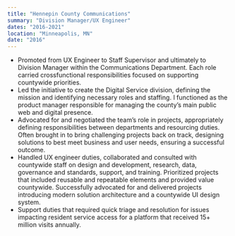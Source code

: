 ```yaml
---
title: "Hennepin County Communications"
summary: "Division Manager/UX Engineer"
dates: "2016-2021"
location: "Minneapolis, MN"
date: "2016"
---
```

- Promoted from UX Engineer to Staff Supervisor and ultimately to Division
Manager within the Communications Department. Each role carried crossfunctional
responsibilities focused on supporting countywide priorities.
- Led the initiative to create the Digital Service division, defining the mission and
identifying necessary roles and staffing. I functioned as the product manager
responsible for managing the county’s main public web and digital presence.
- Advocated for and negotiated the team’s role in projects, appropriately defining
responsibilities between departments and resourcing duties. Often brought in
to bring challenging projects back on track, designing solutions to best meet
business and user needs, ensuring a successful outcome.
- Handled UX engineer duties, collaborated and consulted with countywide staff
on design and development, research, data, governance and standards, support,
and training. Prioritized projects that included reusable and repeatable elements
and provided value countywide. Successfully advocated for and delivered projects
introducing modern solution architecture and a countywide UI design system.
- Support duties that required quick triage and resolution for issues impacting
resident service access for a platform that received 15+ million visits annually.
